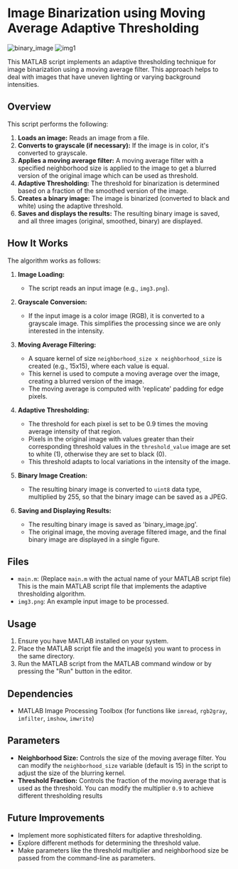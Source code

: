 # Image Binarization using Moving Average Adaptive Thresholding

![binary_image](https://github.com/user-attachments/assets/1969652a-15be-4ad4-8a2c-0cf6c76c65fc)
![img1](https://github.com/user-attachments/assets/f5beb509-4394-47dc-ba5e-49fb40d64ec2)

This MATLAB script implements an adaptive thresholding technique for image binarization using a moving average filter. This approach helps to deal with images that have uneven lighting or varying background intensities.

## Overview

This script performs the following:

1.  **Loads an image:** Reads an image from a file.
2.  **Converts to grayscale (if necessary):** If the image is in color, it's converted to grayscale.
3.  **Applies a moving average filter:** A moving average filter with a specified neighborhood size is applied to the image to get a blurred version of the original image which can be used as threshold.
4.  **Adaptive Thresholding:** The threshold for binarization is determined based on a fraction of the smoothed version of the image.
5.  **Creates a binary image:** The image is binarized (converted to black and white) using the adaptive threshold.
6.  **Saves and displays the results:** The resulting binary image is saved, and all three images (original, smoothed, binary) are displayed.

## How It Works

The algorithm works as follows:

1.  **Image Loading:**
    *   The script reads an input image (e.g., `img3.png`).

2.  **Grayscale Conversion:**
    *   If the input image is a color image (RGB), it is converted to a grayscale image. This simplifies the processing since we are only interested in the intensity.

3.  **Moving Average Filtering:**
    *   A square kernel of size `neighborhood_size x neighborhood_size` is created (e.g., 15x15), where each value is equal.
    *   This kernel is used to compute a moving average over the image, creating a blurred version of the image.
    *  The moving average is computed with 'replicate' padding for edge pixels.

4.  **Adaptive Thresholding:**
    *   The threshold for each pixel is set to be 0.9 times the moving average intensity of that region.
    *   Pixels in the original image with values greater than their corresponding threshold values in the `threshold_value` image are set to white (1), otherwise they are set to black (0).
    *  This threshold adapts to local variations in the intensity of the image.

5.  **Binary Image Creation:**
    *   The resulting binary image is converted to `uint8` data type, multiplied by 255, so that the binary image can be saved as a JPEG.

6.  **Saving and Displaying Results:**
    *   The resulting binary image is saved as 'binary_image.jpg'.
    *   The original image, the moving average filtered image, and the final binary image are displayed in a single figure.

## Files

*   `main.m`: (Replace `main.m` with the actual name of your MATLAB script file) This is the main MATLAB script file that implements the adaptive thresholding algorithm.
*   `img3.png`: An example input image to be processed.

## Usage

1.  Ensure you have MATLAB installed on your system.
2.  Place the MATLAB script file and the image(s) you want to process in the same directory.
3.  Run the MATLAB script from the MATLAB command window or by pressing the "Run" button in the editor.

## Dependencies

*   MATLAB Image Processing Toolbox (for functions like `imread`, `rgb2gray`, `imfilter`, `imshow`, `imwrite`)

## Parameters
*   **Neighborhood Size:** Controls the size of the moving average filter. You can modify the `neighborhood_size` variable (default is 15) in the script to adjust the size of the blurring kernel.
*   **Threshold Fraction:** Controls the fraction of the moving average that is used as the threshold. You can modify the multiplier `0.9` to achieve different thresholding results

## Future Improvements

*   Implement more sophisticated filters for adaptive thresholding.
*   Explore different methods for determining the threshold value.
*   Make parameters like the threshold multiplier and neighborhood size be passed from the command-line as parameters.
